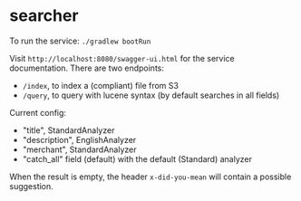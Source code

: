 # searcher

To run the service: `./gradlew bootRun`

Visit `http://localhost:8080/swagger-ui.html` for the service documentation.
There are two endpoints:
- `/index`, to index a (compliant) file from S3
- `/query`, to query with lucene syntax (by default searches in all fields)

Current config:
- "title", StandardAnalyzer
- "description", EnglishAnalyzer
- "merchant", StandardAnalyzer
- "catch_all" field (default) with the default (Standard) analyzer

When the result is empty, the header `x-did-you-mean` will contain a possible suggestion.